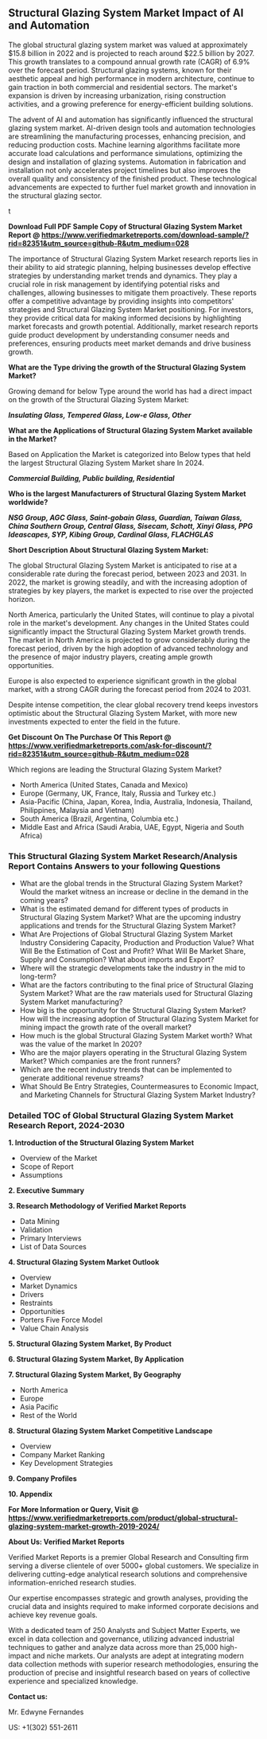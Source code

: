 <h2>Structural Glazing System Market Impact of AI and Automation</h2><p>The global structural glazing system market was valued at approximately $15.8 billion in 2022 and is projected to reach around $22.5 billion by 2027. This growth translates to a compound annual growth rate (CAGR) of 6.9% over the forecast period. Structural glazing systems, known for their aesthetic appeal and high performance in modern architecture, continue to gain traction in both commercial and residential sectors. The market's expansion is driven by increasing urbanization, rising construction activities, and a growing preference for energy-efficient building solutions.</p><p>The advent of AI and automation has significantly influenced the structural glazing system market. AI-driven design tools and automation technologies are streamlining the manufacturing processes, enhancing precision, and reducing production costs. Machine learning algorithms facilitate more accurate load calculations and performance simulations, optimizing the design and installation of glazing systems. Automation in fabrication and installation not only accelerates project timelines but also improves the overall quality and consistency of the finished product. These technological advancements are expected to further fuel market growth and innovation in the structural glazing sector.</p>t</p><p id="" class=""><strong>Download Full PDF Sample Copy of Structural Glazing System Market Report @ <a href="https://www.verifiedmarketreports.com/download-sample/?rid=82351&utm_source=github-R&utm_medium=028" target="_blank">https://www.verifiedmarketreports.com/download-sample/?rid=82351&utm_source=github-R&utm_medium=028</a></strong></p><p>The importance of&nbsp;Structural Glazing System Market research reports lies in their ability to aid strategic planning, helping businesses develop effective strategies by understanding market trends and dynamics. They play a crucial role in risk management by identifying potential risks and challenges, allowing businesses to mitigate them proactively. These reports offer a competitive advantage by providing insights into competitors' strategies and Structural Glazing System Market positioning. For investors, they provide critical data for making informed decisions by highlighting market forecasts and growth potential. Additionally, market research reports guide product development by understanding consumer needs and preferences, ensuring products meet market demands and drive business growth.</p><p><strong>What are the&nbsp;Type driving the growth of the Structural Glazing System Market?</strong></p><p id="" class="">Growing demand for below Type around the world has had a direct impact on the growth of the Structural Glazing System Market:</p><em><strong>Insulating Glass, Tempered Glass, Low-e Glass, Other</strong></em></p><strong>What are the&nbsp;Applications&nbsp;of Structural Glazing System Market available in the Market?</strong></p><p id="" class="">Based on Application the Market is categorized into Below types that held the largest Structural Glazing System Market share In 2024.</p><em><strong>Commercial Building, Public building, Residential</strong></em></p><strong>Who is the largest Manufacturers of Structural Glazing System Market worldwide?</strong></p><p><em><strong>NSG Group, AGC Glass, Saint-gobain Glass, Guardian, Taiwan Glass, China Southern Group, Central Glass, Sisecam, Schott, Xinyi Glass, PPG Ideascapes, SYP, Kibing Group, Cardinal Glass, FLACHGLAS</strong></em></p><p id="" class=""><strong>Short Description About Structural Glazing System Market:</strong></p><p>The global Structural Glazing System Market is anticipated to rise at a considerable rate during the forecast period, between 2023 and 2031. In 2022, the market is growing steadily, and with the increasing adoption of strategies by key players, the market is expected to rise over the projected horizon.</p><p>North America, particularly the United States, will continue to play a pivotal role in the market's development. Any changes in the United States could significantly impact the Structural Glazing System Market growth trends. The market in North America is projected to grow considerably during the forecast period, driven by the high adoption of advanced technology and the presence of major industry players, creating ample growth opportunities.</p><p>Europe is also expected to experience significant growth in the global market, with a strong CAGR during the forecast period from 2024 to 2031.</p><p>Despite intense competition, the clear global recovery trend keeps investors optimistic about the Structural Glazing System Market, with more new investments expected to enter the field in the future.</p><p id="" class=""><strong>Get Discount On The Purchase Of This Report @ <a href="https://www.verifiedmarketreports.com/ask-for-discount/?rid=82351&utm_source=github-R&utm_medium=028" target="_blank">https://www.verifiedmarketreports.com/ask-for-discount/?rid=82351&utm_source=github-R&utm_medium=028</a></strong></p>Which regions are leading the Structural Glazing System Market?</p><ul><li>North America (United States, Canada and Mexico)</li><li>Europe (Germany, UK, France, Italy, Russia and Turkey etc.)</li><li>Asia-Pacific (China, Japan, Korea, India, Australia, Indonesia, Thailand, Philippines, Malaysia and Vietnam)</li><li>South America (Brazil, Argentina, Columbia etc.)</li><li>Middle East and Africa (Saudi Arabia, UAE, Egypt, Nigeria and South Africa)</li></ul><h3 id="" class="">This Structural Glazing System Market Research/Analysis Report Contains Answers to your following Questions</h3><ul><li>What are the global trends in the Structural Glazing System Market? Would the market witness an increase or decline in the demand in the coming years?</li><li>What is the estimated demand for different types of products in Structural Glazing System Market? What are the upcoming industry applications and trends for the Structural Glazing System Market?</li><li>What Are Projections of Global Structural Glazing System Market Industry Considering Capacity, Production and Production Value? What Will Be the Estimation of Cost and Profit? What Will Be Market Share, Supply and Consumption? What about imports and Export?</li><li>Where will the strategic developments take the industry in the mid to long-term?</li><li>What are the factors contributing to the final price of Structural Glazing System Market? What are the raw materials used for Structural Glazing System Market manufacturing?</li><li>How big is the opportunity for the Structural Glazing System Market? How will the increasing adoption of Structural Glazing System Market for mining impact the growth rate of the overall market?</li><li>How much is the global Structural Glazing System Market worth? What was the value of the market In 2020?</li><li>Who are the major players operating in the Structural Glazing System Market? Which companies are the front runners?</li><li>Which are the recent industry trends that can be implemented to generate additional revenue streams?</li><li>What Should Be Entry Strategies, Countermeasures to Economic Impact, and Marketing Channels for Structural Glazing System Market Industry?</li></ul><h3 id="" class="">Detailed TOC of Global Structural Glazing System Market Research Report, 2024-2030</h3><p id="" class=""><strong>1. Introduction of the Structural Glazing System Market</strong></p><ul><li>Overview of the Market</li><li>Scope of Report</li><li>Assumptions</li></ul><p id="" class=""><strong>2. Executive Summary</strong></p><p id="" class=""><strong>3. Research Methodology of Verified Market Reports</strong></p><ul><li>Data Mining</li><li>Validation</li><li>Primary Interviews</li><li>List of Data Sources</li></ul><p id="" class=""><strong>4. Structural Glazing System Market Outlook</strong></p><ul><li>Overview</li><li>Market Dynamics</li><li>Drivers</li><li>Restraints</li><li>Opportunities</li><li>Porters Five Force Model</li><li>Value Chain Analysis</li></ul><p id="" class=""><strong>5. Structural Glazing System Market, By Product</strong></p><p id="" class=""><strong>6. Structural Glazing System Market, By Application</strong></p><p id="" class=""><strong>7. Structural Glazing System Market, By Geography</strong></p><ul><li>North America</li><li>Europe</li><li>Asia Pacific</li><li>Rest of the World</li></ul><p id="" class=""><strong>8. Structural Glazing System Market Competitive Landscape</strong></p><ul><li>Overview</li><li>Company Market Ranking</li><li>Key Development Strategies</li></ul><p id="" class=""><strong>9. Company Profiles</strong></p><p id="" class=""><strong>10. Appendix</strong></p><p id="" class=""><strong>For More Information or Query, Visit @ <a href="https://www.verifiedmarketreports.com/product/global-structural-glazing-system-market-growth-2019-2024/" target="_blank">https://www.verifiedmarketreports.com/product/global-structural-glazing-system-market-growth-2019-2024/</a></strong></p><p id="" class=""><strong>About Us: Verified Market Reports</strong></p><p id="" class="">Verified Market Reports is a premier Global Research and Consulting firm serving a diverse clientele of over 5000+ global customers. We specialize in delivering cutting-edge analytical research solutions and comprehensive information-enriched research studies.</p><p id="" class="">Our expertise encompasses strategic and growth analyses, providing the crucial data and insights required to make informed corporate decisions and achieve key revenue goals.</p><p id="" class="">With a dedicated team of 250 Analysts and Subject Matter Experts, we excel in data collection and governance, utilizing advanced industrial techniques to gather and analyze data across more than 25,000 high-impact and niche markets. Our analysts are adept at integrating modern data collection methods with superior research methodologies, ensuring the production of precise and insightful research based on years of collective experience and specialized knowledge.</p><p id="" class=""><strong>Contact us:</strong></p><p id="" class="">Mr. Edwyne Fernandes</p><p id="" class="">US: +1(302) 551-2611</p>